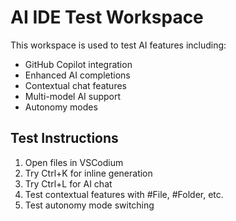 # AI IDE Test Workspace

This workspace is used to test AI features including:

- GitHub Copilot integration
- Enhanced AI completions
- Contextual chat features
- Multi-model AI support
- Autonomy modes

## Test Instructions

1. Open files in VSCodium
2. Try Ctrl+K for inline generation
3. Try Ctrl+L for AI chat
4. Test contextual features with #File, #Folder, etc.
5. Test autonomy mode switching

